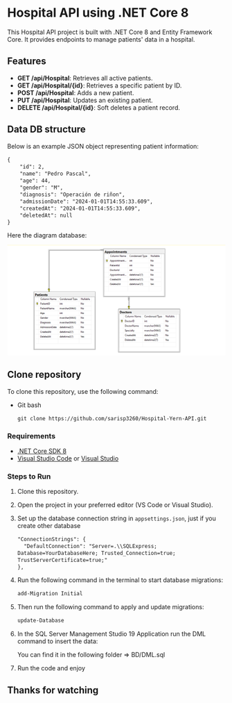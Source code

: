 # Hospital API using .NET Core 8

This Hospital API project is built with .NET Core 8 and Entity Framework Core. It provides endpoints to manage patients' data in a hospital.

## Features

- **GET /api/Hospital**: Retrieves all active patients.
- **GET /api/Hospital/{id}**: Retrieves a specific patient by ID.
- **POST /api/Hospital**: Adds a new patient.
- **PUT /api/Hospital**: Updates an existing patient.
- **DELETE /api/Hospital/{id}**: Soft deletes a patient record.

## Data DB structure

Below is an example JSON object representing patient information:

```
{
    "id": 2,
    "name": "Pedro Pascal",
    "age": 44,
    "gender": "M",
    "diagnosis": "Operación de riñon",
    "admissionDate": "2024-01-01T14:55:33.609",
    "createdAt": "2024-01-01T14:55:33.609",
    "deletedAt": null
}
```

Here the diagram database:

![Image Description](https://github.com/sarisp3260/Hospital-Yern-API/blob/main/DB/Diagrama.PNG?raw=true)

## Clone repository
To clone this repository, use the following command:

- Git bash
  
	```git
	git clone https://github.com/sarisp3260/Hospital-Yern-API.git
	```

### Requirements

- [.NET Core SDK 8](https://dotnet.microsoft.com/es-es/download/dotnet/8.0)
- [Visual Studio Code](https://code.visualstudio.com/) or [Visual Studio](https://visualstudio.microsoft.com/)

### Steps to Run

1. Clone this repository.
2. Open the project in your preferred editor (VS Code or Visual Studio).
3. Set up the database connection string in `appsettings.json`, just if you create other database
	
	```
 	"ConnectionStrings": {
	  "DefaultConnection": "Server=.\\SQLExpress; Database=YourDatabaseHere; Trusted_Connection=true; TrustServerCertificate=true;"
	},
 	```

5. Run the following command in the terminal to start database migrations:

   ```bash
   add-Migration Initial
   ```
	
6. Then run the following command to apply and update migrations:
   
   ```bash
   update-Database
   ```

7. In the SQL Server Management Studio 19 Application run the DML command to insert the data:

	You can find it in the following folder
	=> BD/DML.sql
8. Run the code and enjoy

## Thanks for watching
